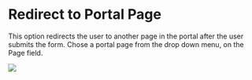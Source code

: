 # Redirect to Portal Page

This option redirects the user to another page in the portal after the user submits the form. Chose a portal page from the drop down menu, on the Page field.

![](assets/redirect-to-portal-page.png)